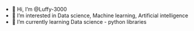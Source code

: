 - 👋 Hi, I’m @Luffy-3000
- 👀 I’m interested in Data science, Machine learning, Artificial intelligence
- 🌱 I’m currently learning Data science - python libraries


<!---
Luffy-3000/Luffy-3000 is a ✨ special ✨ repository because its `README.md` (this file) appears on your GitHub profile.
You can click the Preview link to take a look at your changes.
--->
